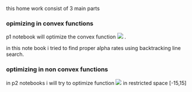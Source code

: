 this home work consist of 3 main parts 

### opimizing in convex functions

p1 notebook will optimize the convex function  <img src="https://latex.codecogs.com/png.image?\dpi{110}&space;\bg_white&space;\inline&space;3x_1^2&space;&plus;&space;12x_1&space;&plus;8x_2^2&space;&plus;&space;8x_2&space;&plus;6x_1x_2" />  .

in this note book i tried to find proper alpha rates using backtracking line search.

### optimizing in non convex functions

in p2 notebooks i will try to optimize function <img src="https://latex.codecogs.com/svg.image?\bg_white&space;x_1^2-10x_2cos(0.2\pi&space;x_1)&space;&plus;&space;x_2^2&space;-15x_1cos(0.4\pi&space;x_2)" />    in restricted space [-15,15]
